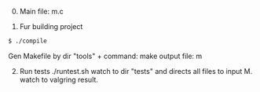 0. Main file: m.c

1. Fur building project

```bash
$ ./compile
```

Gen Makefile by dir "tools" + command: make
output file: m

2. Run tests
./runtest.sh
watch to dir "tests" and directs all files to input M.
watch to valgring result.

